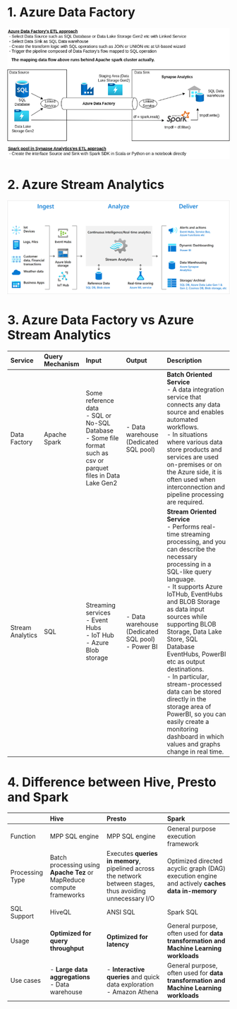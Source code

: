 # 1. Azure Data Factory

![AzureDataFactory.drawio.png](https://github.com/developer-onizuka/Diagrams/blob/main/AzureDataFactory/AzureDataFactory.drawio.png)

# 2. Azure Stream Analytics

![stream-analytics-e2e-pipeline.png](https://github.com/developer-onizuka/AzureDataFactory/blob/main/stream-analytics-e2e-pipeline.png)

# 3. Azure Data Factory vs Azure Stream Analytics

| Service | Query Mechanism | Input | Output | Description |
| :--- | :--- | :--- | :--- | :--- |
| Data Factory | Apache Spark | Some reference data <br> - SQL or No-SQL Database <br> - Some file format such as csv or parquet files in Data Lake Gen2 | - Data warehouse (Dedicated SQL pool) | **Batch Oriented Service** <br> - A data integration service that connects any data source and enables automated workflows.<br> - In situations where various data store products and services are used on-premises or on the Azure side, it is often used when interconnection and pipeline processing are required. |
| Stream Analytics | SQL | Streaming services <br> - Event Hubs <br> - IoT Hub <br> - Azure Blob storage | - Data warehouse (Dedicated SQL pool) <br> - Power BI | **Stream Oriented Service** <br> - Performs real-time streaming processing, and you can describe the necessary processing in a SQL-like query language.<br> - It supports Azure IoTHub, EventHubs and BLOB Storage as data input sources while supporting BLOB Storage, Data Lake Store, SQL Database EventHubs, PowerBI etc as output destinations.<br> - In particular, stream-processed data can be stored directly in the storage area of PowerBI, so you can easily create a monitoring dashboard in which values and graphs change in real time.|


# 4. Difference between Hive, Presto and Spark

| | Hive | Presto | Spark |
| :--- | :--- | :--- | :--- |
|Function| MPP SQL engine | MPP SQL engine | General purpose execution framework |
|Processing Type| Batch processing using **Apache Tez** or MapReduce compute frameworks | Executes **queries in memory**, pipelined across the network between stages, thus avoiding unnecessary I/O | Optimized directed acyclic graph (DAG) execution engine and actively **caches data in-memory** |
|SQL Support| HiveQL | ANSI SQL | Spark SQL |
|Usage| **Optimized for query throughput** | **Optimized for latency** | General purpose, often used for **data transformation and Machine Learning workloads** |
|Use cases| - **Large data aggregations** <br> - Data warehouse | - **Interactive queries** and quick data exploration <br> - Amazon Athena | General purpose, often used for **data transformation and Machine Learning workloads** |
